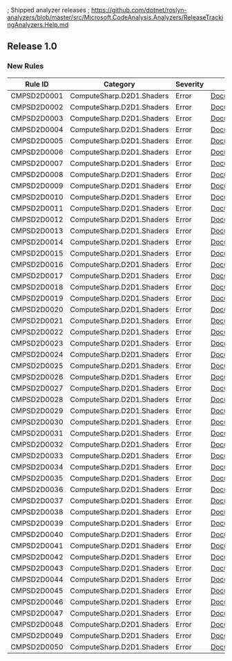 ﻿; Shipped analyzer releases
; https://github.com/dotnet/roslyn-analyzers/blob/master/src/Microsoft.CodeAnalysis.Analyzers/ReleaseTrackingAnalyzers.Help.md

## Release 1.0

### New Rules

Rule ID | Category | Severity | Notes
--------|----------|----------|-------
CMPSD2D0001 | ComputeSharp.D2D1.Shaders | Error | [Documentation](https://github.com/Sergio0694/ComputeSharp)
CMPSD2D0002 | ComputeSharp.D2D1.Shaders | Error | [Documentation](https://github.com/Sergio0694/ComputeSharp)
CMPSD2D0003 | ComputeSharp.D2D1.Shaders | Error | [Documentation](https://github.com/Sergio0694/ComputeSharp)
CMPSD2D0004 | ComputeSharp.D2D1.Shaders | Error | [Documentation](https://github.com/Sergio0694/ComputeSharp)
CMPSD2D0005 | ComputeSharp.D2D1.Shaders | Error | [Documentation](https://github.com/Sergio0694/ComputeSharp)
CMPSD2D0006 | ComputeSharp.D2D1.Shaders | Error | [Documentation](https://github.com/Sergio0694/ComputeSharp)
CMPSD2D0007 | ComputeSharp.D2D1.Shaders | Error | [Documentation](https://github.com/Sergio0694/ComputeSharp)
CMPSD2D0008 | ComputeSharp.D2D1.Shaders | Error | [Documentation](https://github.com/Sergio0694/ComputeSharp)
CMPSD2D0009 | ComputeSharp.D2D1.Shaders | Error | [Documentation](https://github.com/Sergio0694/ComputeSharp)
CMPSD2D0010 | ComputeSharp.D2D1.Shaders | Error | [Documentation](https://github.com/Sergio0694/ComputeSharp)
CMPSD2D0011 | ComputeSharp.D2D1.Shaders | Error | [Documentation](https://github.com/Sergio0694/ComputeSharp)
CMPSD2D0012 | ComputeSharp.D2D1.Shaders | Error | [Documentation](https://github.com/Sergio0694/ComputeSharp)
CMPSD2D0013 | ComputeSharp.D2D1.Shaders | Error | [Documentation](https://github.com/Sergio0694/ComputeSharp)
CMPSD2D0014 | ComputeSharp.D2D1.Shaders | Error | [Documentation](https://github.com/Sergio0694/ComputeSharp)
CMPSD2D0015 | ComputeSharp.D2D1.Shaders | Error | [Documentation](https://github.com/Sergio0694/ComputeSharp)
CMPSD2D0016 | ComputeSharp.D2D1.Shaders | Error | [Documentation](https://github.com/Sergio0694/ComputeSharp)
CMPSD2D0017 | ComputeSharp.D2D1.Shaders | Error | [Documentation](https://github.com/Sergio0694/ComputeSharp)
CMPSD2D0018 | ComputeSharp.D2D1.Shaders | Error | [Documentation](https://github.com/Sergio0694/ComputeSharp)
CMPSD2D0019 | ComputeSharp.D2D1.Shaders | Error | [Documentation](https://github.com/Sergio0694/ComputeSharp)
CMPSD2D0020 | ComputeSharp.D2D1.Shaders | Error | [Documentation](https://github.com/Sergio0694/ComputeSharp)
CMPSD2D0021 | ComputeSharp.D2D1.Shaders | Error | [Documentation](https://github.com/Sergio0694/ComputeSharp)
CMPSD2D0022 | ComputeSharp.D2D1.Shaders | Error | [Documentation](https://github.com/Sergio0694/ComputeSharp)
CMPSD2D0023 | ComputeSharp.D2D1.Shaders | Error | [Documentation](https://github.com/Sergio0694/ComputeSharp)
CMPSD2D0024 | ComputeSharp.D2D1.Shaders | Error | [Documentation](https://github.com/Sergio0694/ComputeSharp)
CMPSD2D0025 | ComputeSharp.D2D1.Shaders | Error | [Documentation](https://github.com/Sergio0694/ComputeSharp)
CMPSD2D0026 | ComputeSharp.D2D1.Shaders | Error | [Documentation](https://github.com/Sergio0694/ComputeSharp)
CMPSD2D0027 | ComputeSharp.D2D1.Shaders | Error | [Documentation](https://github.com/Sergio0694/ComputeSharp)
CMPSD2D0028 | ComputeSharp.D2D1.Shaders | Error | [Documentation](https://github.com/Sergio0694/ComputeSharp)
CMPSD2D0029 | ComputeSharp.D2D1.Shaders | Error | [Documentation](https://github.com/Sergio0694/ComputeSharp)
CMPSD2D0030 | ComputeSharp.D2D1.Shaders | Error | [Documentation](https://github.com/Sergio0694/ComputeSharp)
CMPSD2D0031 | ComputeSharp.D2D1.Shaders | Error | [Documentation](https://github.com/Sergio0694/ComputeSharp)
CMPSD2D0032 | ComputeSharp.D2D1.Shaders | Error | [Documentation](https://github.com/Sergio0694/ComputeSharp)
CMPSD2D0033 | ComputeSharp.D2D1.Shaders | Error | [Documentation](https://github.com/Sergio0694/ComputeSharp)
CMPSD2D0034 | ComputeSharp.D2D1.Shaders | Error | [Documentation](https://github.com/Sergio0694/ComputeSharp)
CMPSD2D0035 | ComputeSharp.D2D1.Shaders | Error | [Documentation](https://github.com/Sergio0694/ComputeSharp)
CMPSD2D0036 | ComputeSharp.D2D1.Shaders | Error | [Documentation](https://github.com/Sergio0694/ComputeSharp)
CMPSD2D0037 | ComputeSharp.D2D1.Shaders | Error | [Documentation](https://github.com/Sergio0694/ComputeSharp)
CMPSD2D0038 | ComputeSharp.D2D1.Shaders | Error | [Documentation](https://github.com/Sergio0694/ComputeSharp)
CMPSD2D0039 | ComputeSharp.D2D1.Shaders | Error | [Documentation](https://github.com/Sergio0694/ComputeSharp)
CMPSD2D0040 | ComputeSharp.D2D1.Shaders | Error | [Documentation](https://github.com/Sergio0694/ComputeSharp)
CMPSD2D0041 | ComputeSharp.D2D1.Shaders | Error | [Documentation](https://github.com/Sergio0694/ComputeSharp)
CMPSD2D0042 | ComputeSharp.D2D1.Shaders | Error | [Documentation](https://github.com/Sergio0694/ComputeSharp)
CMPSD2D0043 | ComputeSharp.D2D1.Shaders | Error | [Documentation](https://github.com/Sergio0694/ComputeSharp)
CMPSD2D0044 | ComputeSharp.D2D1.Shaders | Error | [Documentation](https://github.com/Sergio0694/ComputeSharp)
CMPSD2D0045 | ComputeSharp.D2D1.Shaders | Error | [Documentation](https://github.com/Sergio0694/ComputeSharp)
CMPSD2D0046 | ComputeSharp.D2D1.Shaders | Error | [Documentation](https://github.com/Sergio0694/ComputeSharp)
CMPSD2D0047 | ComputeSharp.D2D1.Shaders | Error | [Documentation](https://github.com/Sergio0694/ComputeSharp)
CMPSD2D0048 | ComputeSharp.D2D1.Shaders | Error | [Documentation](https://github.com/Sergio0694/ComputeSharp)
CMPSD2D0049 | ComputeSharp.D2D1.Shaders | Error | [Documentation](https://github.com/Sergio0694/ComputeSharp)
CMPSD2D0050 | ComputeSharp.D2D1.Shaders | Error | [Documentation](https://github.com/Sergio0694/ComputeSharp)
